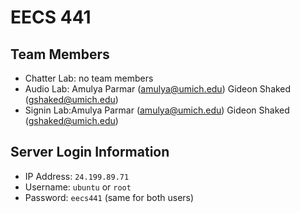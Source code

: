 # EECS 441

## Team Members

- Chatter Lab: no team members
- Audio Lab: Amulya Parmar (<amulya@umich.edu>) Gideon Shaked (<gshaked@umich.edu>)
- Signin Lab:Amulya Parmar (<amulya@umich.edu>) Gideon Shaked (<gshaked@umich.edu>)

## Server Login Information

- IP Address: `24.199.89.71`
- Username: `ubuntu` or `root`
- Password: `eecs441` (same for both users)
